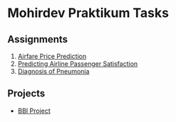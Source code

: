 # Mohirdev Praktikum Tasks

## Assignments

1. [Airfare Price Prediction](https://github.com/abbasovsh/Mohirdev-Praktikum-Tasks/tree/main/Assignments/Airfare%20Price%20Prediction)
2. [Predicting Airline Passenger Satisfaction](https://github.com/abbasovsh/Mohirdev-Praktikum-Tasks/tree/main/Assignments/Predicting%20Airline%20Passenger%20Satisfaction)
3. [Diagnosis of Pneumonia]()

## Projects

- [BBI Project](https://github.com/abbasovsh/Mohirdev-Praktikum-Tasks/tree/main/Projects/BBI%20Project/BBI%20Project)
